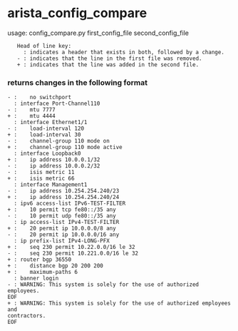 # arista_config_compare
usage: config_compare.py first_config_file second_config_file

```Compares two configuration files. Returns section headers and changed lines.
   Head of line key:
     : indicates a header that exists in both, followed by a change.
   - : indicates that the line in the first file was removed.
   + : indicates that the line was added in the second file.
```

### returns changes in the following format
```  : interface Port-Channel20
- :    no switchport
  : interface Port-Channel110
- :    mtu 7777
+ :    mtu 4444
  : interface Ethernet1/1
- :    load-interval 120
+ :    load-interval 30
- :    channel-group 110 mode on
+ :    channel-group 110 mode active
  : interface Loopback0
+ :    ip address 10.0.0.1/32
- :    ip address 10.0.0.2/32
- :    isis metric 11
+ :    isis metric 66
  : interface Management1
- :    ip address 10.254.254.240/23
+ :    ip address 10.254.254.240/24
  : ipv6 access-list IPv6-TEST-FILTER
+ :    10 permit tcp fe80::/35 any
- :    10 permit udp fe80::/35 any
  : ip access-list IPv4-TEST-FILTER
+ :    20 permit ip 10.0.0.0/8 any
- :    20 permit ip 10.0.0.0/16 any
  : ip prefix-list IPv4-LONG-PFX
+ :    seq 230 permit 10.22.0.0/16 le 32
- :    seq 230 permit 10.221.0.0/16 le 32
+ : router bgp 36550
+ :    distance bgp 20 200 200
+ :    maximum-paths 6
  : banner login
- : WARNING: This system is solely for the use of authorized employees.
EOF
+ : WARNING: This system is solely for the use of authorized employees and
contractors.
EOF
```
